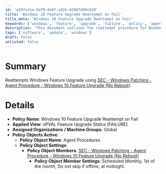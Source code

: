 ```yaml
---
id: 'a347ce1a-5ef9-4e07-a42e-629d7d49c620'
title: 'Windows 10 Feature Upgrade Reattempt on Fail'
title_meta: 'Windows 10 Feature Upgrade Reattempt on Fail'
keywords: ['windows', 'feature', 'upgrade', 'failure', 'policy', 'agent', 'procedure']
description: 'This document outlines the reattempt procedure for Windows 10 feature upgrades that have failed, utilizing a specific agent procedure designed to handle upgrades without rebooting the system. It details the policy name, applied view, assigned organizations, and active policy objects.'
tags: ['software', 'update', 'windows']
draft: false
unlisted: false
---
```

# Summary

Reattempts Windows Feature Upgrade using [SEC - Windows Patching - Agent Procedure - Windows 10 Feature Upgrade (No Reboot)](<../procedures/Windows 10 Feature Upgrade (No Reboot).md>)

# Details

- **Policy Name**: Windows 10 Feature Upgrade Reattempt on Fail
- **Applied View**: xPVAL Feature Upgrade Status [FAILURE]
- **Assigned Organizations / Machine Groups**: Global
- **Policy Objects Active**:
  - **Policy Object Name**: Agent Procedures
  - **Policy Object Settings**:  
    - **Policy Object Members**: [SEC - Windows Patching - Agent Procedure - Windows 10 Feature Upgrade (No Reboot)](<../procedures/Windows 10 Feature Upgrade (No Reboot).md>)  
      - **Policy Object Member Settings**: Scheduled Monthly, 1st of the month, Do not skip if offline, at midnight.













